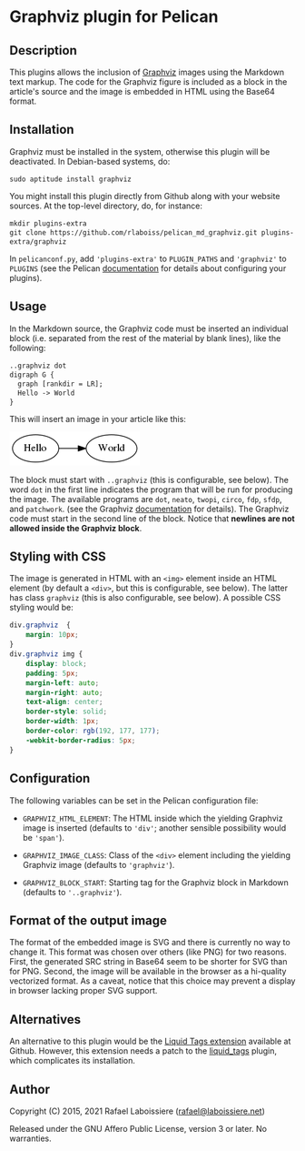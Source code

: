 # Graphviz plugin for Pelican


## Description

This plugins allows the inclusion of [Graphviz](http://www.graphviz.org/)
images using the Markdown text markup.  The code for the Graphviz figure is
included as a block in the article's source and the image is embedded in
HTML using the Base64 format.


## Installation

Graphviz must be installed in the system, otherwise this plugin will be
deactivated.  In Debian-based systems, do:

    sudo aptitude install graphviz

You might install this plugin directly from Github along with your website
sources.  At the top-level directory, do, for instance:

    mkdir plugins-extra 
    git clone https://github.com/rlaboiss/pelican_md_graphviz.git plugins-extra/graphviz

In `pelicanconf.py`, add `'plugins-extra'` to `PLUGIN_PATHS` and
`'graphviz'` to `PLUGINS` (see the Pelican
[documentation](http://docs.getpelican.com/en/3.5.0/plugins.html#how-to-use-plugins)
for details about configuring your plugins).


## Usage

In the Markdown source, the Graphviz code must be inserted an individual
block (i.e. separated from the rest of the material by blank lines), like
the following:

```markdwon
..graphviz dot
digraph G {
  graph [rankdir = LR];
  Hello -> World
}
```

This will insert an image in your article like this:

![figure](hello-world.png)

The block must start with `..graphviz` (this is configurable, see below).
The word `dot` in the first line indicates the program that will be run for
producing the image.  The available programs are `dot`, `neato`, `twopi`,
`circo`, `fdp`, `sfdp`, and `patchwork`.  (see the Graphviz
[documentation](http://www.graphviz.org/Documentation.php) for details).
The Graphviz code must start in the second line of the block.  Notice that
__newlines are not allowed inside the Graphviz block__.


## Styling with CSS

The image is generated in HTML with an `<img>` element inside an HTML
element (by default a `<div>`, but this is configurable, see below).
The latter has class `graphviz` (this is also configurable, see
below).  A possible CSS styling would be:

```css
div.graphviz  {
    margin: 10px;
}
div.graphviz img {
    display: block;
    padding: 5px;
    margin-left: auto;
    margin-right: auto;
    text-align: center;
    border-style: solid;
    border-width: 1px;
    border-color: rgb(192, 177, 177);
    -webkit-border-radius: 5px;
}
``` 


## Configuration

The following variables can be set in the Pelican configuration file:

- `GRAPHVIZ_HTML_ELEMENT`: The HTML inside which the yielding Graphviz
  image is inserted (defaults to `'div'`; another sensible possibility
  would be `'span'`).

- `GRAPHVIZ_IMAGE_CLASS`: Class of the `<div>` element including the
  yielding Graphviz image (defaults to `'graphviz'`).

- `GRAPHVIZ_BLOCK_START`: Starting tag for the Graphviz block in
  Markdown (defaults to `'..graphviz'`).


## Format of the output image

The format of the embedded image is SVG and there is currently no way to
change it.  This format was chosen over others (like PNG) for two reasons.
First, the generated SRC string in Base64 seem to be shorter for SVG than
for PNG.  Second, the image will be available in the browser as a
hi-quality vectorized format.  As a caveat, notice that this choice may
prevent a display in browser lacking proper SVG support.


## Alternatives

An alternative to this plugin would be the
[Liquid Tags extension](http://blog.dornea.nu/2014/11/13/using-graphviz-with-pelican-and-liquid-tags/)
available at Github.  However, this extension needs a patch to the
[liquid_tags](https://github.com/dorneanu/pelican-plugins/tree/master/liquid_tags)
plugin, which complicates its installation.


## Author

Copyright (C) 2015, 2021  Rafael Laboissiere (<rafael@laboissiere.net>)

Released under the GNU Affero Public License, version 3 or later.  No
warranties.
